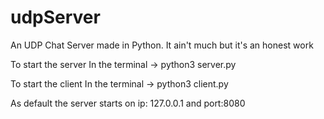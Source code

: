 # udpServer
An UDP Chat Server made in Python. It ain't much but it's an honest work

To start the server
  In the terminal -> python3 server.py

To start the client
  In the terminal -> python3 client.py

As default the server starts on ip: 127.0.0.1 and port:8080

